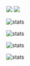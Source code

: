 <img src="https://img.shields.io/badge/PYTHON-3776AB?style=for-the-badge&logo=python&logoColor=yellow"/> <img src="https://img.shields.io/badge/PYTORCH-EE4C2C?style=for-the-badge&logo=pytorch&logoColor=white"/>

![stats](https://github-readme-stats.vercel.app/api?username=gibiee&hide=prs,issues,contribs&show_icons=true&theme=transparent)

![stats](https://github-readme-stats.vercel.app/api?username=gibiee&hide=prs,issues,contribs&show_icons=true&theme=tokyonight)

![stats](https://github-readme-stats.vercel.app/api?username=gibiee&hide=prs,issues,contribs&show_icons=true&theme=codeSTACKr)

![stats](https://github-readme-stats.vercel.app/api?username=gibiee&hide=prs,issues,contribs&show_icons=true&theme=maroongold)
